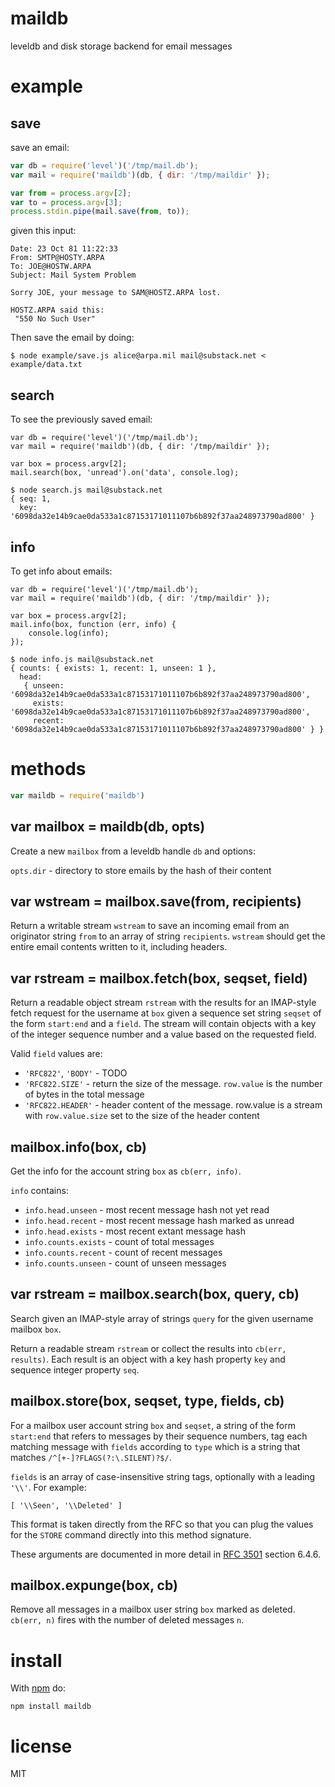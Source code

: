 # maildb

leveldb and disk storage backend for email messages

# example

## save

save an email:

``` js
var db = require('level')('/tmp/mail.db');
var mail = require('maildb')(db, { dir: '/tmp/maildir' });

var from = process.argv[2];
var to = process.argv[3];
process.stdin.pipe(mail.save(from, to));
```

given this input:

```
Date: 23 Oct 81 11:22:33
From: SMTP@HOSTY.ARPA
To: JOE@HOSTW.ARPA
Subject: Mail System Problem

Sorry JOE, your message to SAM@HOSTZ.ARPA lost.

HOSTZ.ARPA said this:
 "550 No Such User"
```

Then save the email by doing:

```
$ node example/save.js alice@arpa.mil mail@substack.net < example/data.txt
```

## search

To see the previously saved email:

```
var db = require('level')('/tmp/mail.db');
var mail = require('maildb')(db, { dir: '/tmp/maildir' });

var box = process.argv[2];
mail.search(box, 'unread').on('data', console.log);
```

```
$ node search.js mail@substack.net
{ seq: 1,
  key: '6098da32e14b9cae0da533a1c87153171011107b6b892f37aa248973790ad800' }
```

## info

To get info about emails:

```
var db = require('level')('/tmp/mail.db');
var mail = require('maildb')(db, { dir: '/tmp/maildir' });

var box = process.argv[2];
mail.info(box, function (err, info) {
    console.log(info);
});
```

```
$ node info.js mail@substack.net
{ counts: { exists: 1, recent: 1, unseen: 1 },
  head: 
   { unseen: '6098da32e14b9cae0da533a1c87153171011107b6b892f37aa248973790ad800',
     exists: '6098da32e14b9cae0da533a1c87153171011107b6b892f37aa248973790ad800',
     recent: '6098da32e14b9cae0da533a1c87153171011107b6b892f37aa248973790ad800' } }
```

# methods

``` js
var maildb = require('maildb')
```

## var mailbox = maildb(db, opts)

Create a new `mailbox` from a leveldb handle `db` and options:

`opts.dir` - directory to store emails by the hash of their content

## var wstream = mailbox.save(from, recipients)

Return a writable stream `wstream` to save an incoming email from an originator
string `from` to an array of string `recipients`. `wstream` should get the
entire email contents written to it, including headers.

## var rstream = mailbox.fetch(box, seqset, field)

Return a readable object stream `rstream` with the results for an IMAP-style
fetch request for the username at `box` given a sequence set string `seqset` of
the form `start:end` and a `field`. The stream will contain objects with a key
of the integer sequence number and a value based on the requested field.

Valid `field` values are:

* `'RFC822'`, `'BODY'` - TODO
* `'RFC822.SIZE'` - return the size of the message. `row.value` is the number of
bytes in the total message
* `'RFC822.HEADER'` - header content of the message. row.value is a stream with
`row.value.size` set to the size of the header content

## mailbox.info(box, cb)

Get the info for the account string `box` as `cb(err, info)`.

`info` contains:

* `info.head.unseen` - most recent message hash not yet read
* `info.head.recent` - most recent message hash marked as unread
* `info.head.exists` - most recent extant message hash
* `info.counts.exists` - count of total messages
* `info.counts.recent` - count of recent messages
* `info.counts.unseen` - count of unseen messages

## var rstream = mailbox.search(box, query, cb)

Search given an IMAP-style array of strings `query` for the given username
mailbox `box`.

Return a readable stream `rstream` or collect the results into `cb(err,
results)`. Each result is an object with a key hash property `key` and sequence
integer property `seq`.

## mailbox.store(box, seqset, type, fields, cb)

For a mailbox user account string `box` and `seqset`, a string of the form
`start:end` that refers to messages by their sequence numbers, tag each
matching message with `fields` according to `type` which
is a string that matches `/^[+-]?FLAGS(?:\.SILENT)?$/`.

`fields` is an array of case-insensitive string tags, optionally with a leading
`'\\'`. For example:

```
[ '\\Seen', '\\Deleted' ]
```

This format is taken directly from the RFC so that you can plug the values for
the `STORE` command directly into this method signature.

These arguments are documented in more detail in
[RFC 3501](www.faqs.org/rfcs/rfc3501.html) section 6.4.6.

## mailbox.expunge(box, cb)

Remove all messages in a mailbox user string `box` marked as deleted.
`cb(err, n)` fires with the number of deleted messages `n`.

# install

With [npm](https://npmjs.org) do:

```
npm install maildb
```

# license

MIT
